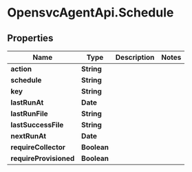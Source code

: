 # OpensvcAgentApi.Schedule

## Properties

Name | Type | Description | Notes
------------ | ------------- | ------------- | -------------
**action** | **String** |  | 
**schedule** | **String** |  | 
**key** | **String** |  | 
**lastRunAt** | **Date** |  | 
**lastRunFile** | **String** |  | 
**lastSuccessFile** | **String** |  | 
**nextRunAt** | **Date** |  | 
**requireCollector** | **Boolean** |  | 
**requireProvisioned** | **Boolean** |  | 


